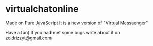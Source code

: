 # virtualchatonline
Made on Pure JavaScript
It is a new version of "Virtual Messaenger"

Have a fun)
If you had met some bugs write about it on zeldrizzyt@gmail.com
